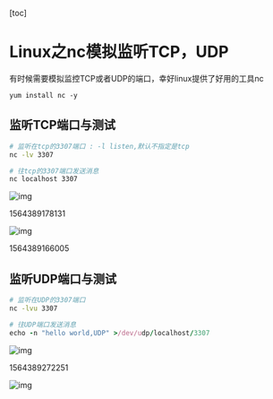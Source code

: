 [toc]

# Linux之nc模拟监听TCP，UDP



有时候需要模拟监控TCP或者UDP的端口，幸好linux提供了好用的工具nc



```undefined
yum install nc -y
```

## 监听TCP端口与测试



```bash
# 监听在tcp的3307端口 : -l listen,默认不指定是tcp
nc -lv 3307
```



```bash
# 往tcp的3307端口发送消息
nc localhost 3307
```

![img](https:////upload-images.jianshu.io/upload_images/426671-65a4866207c1aa76.png?imageMogr2/auto-orient/strip|imageView2/2/w/584/format/webp)

1564389178131

![img](https:////upload-images.jianshu.io/upload_images/426671-c4cc7f295f17ef2e.png?imageMogr2/auto-orient/strip|imageView2/2/w/672/format/webp)

1564389166005

## 监听UDP端口与测试



```bash
# 监听在UDP的3307端口
nc -lvu 3307
```



```ruby
# 往UDP端口发送消息
echo -n "hello world,UDP" >/dev/udp/localhost/3307
```

![img](https:////upload-images.jianshu.io/upload_images/426671-0113e28f425f8f80.png?imageMogr2/auto-orient/strip|imageView2/2/w/579/format/webp)

1564389272251

![img](https:////upload-images.jianshu.io/upload_images/426671-d551985d63d70893.png?imageMogr2/auto-orient/strip|imageView2/2/w/838/format/webp)


